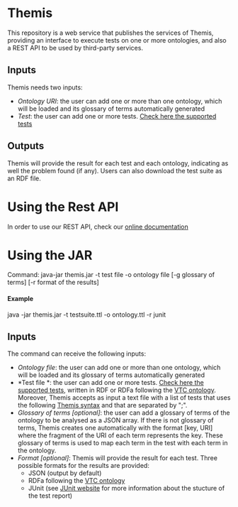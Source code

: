 # Themis 

This repository is a web service that publishes the services of Themis, providing an interface to execute tests on one or more ontologies, and also a REST API to be used by third-party services.

## Inputs
Themis needs two inputs:
* *Ontology URI*: the user can add one or more than one ontology, which will be loaded and its glossary of terms automatically generated
* *Test*: the user can add one or more tests. [Check here the supported tests](http://themis.linkeddata.es/tests-info.html)


## Outputs
Themis will provide the result for each test and each ontology, indicating as well the problem found (if any). Users can also download the test suite as an RDF file.

# Using the Rest API
In order to use our REST API, check our [online documentation](http://themis.linkeddata.es/swagger-ui/index.html) 

# Using the JAR 
Command:  java-jar themis.jar -t test file  -o ontology file [-g glossary of terms]  [-r format of the results]

#### Example
 java -jar themis.jar -t testsuite.ttl -o ontology.ttl -r junit

## Inputs
The command can receive the following inputs:
* *Ontology file*: the user can add one or more than one ontology, which will be loaded and its glossary of terms automatically generated
* *Test file *: the user can add one or more tests. [Check here the supported tests](http://themis.linkeddata.es/tests-info.html),  written in RDF or RDFa following the [VTC ontology](https://w3id.org/def/vtc#).  Moreover, Themis accepts as input a text file with a list of tests that uses the following  [Themis syntax](http://themis.linkeddata.es/tests-info.html) and that are separated by ";". 
* *Glossary of terms [optional]*: the user can add a glossary of terms of the ontology to be analysed as a JSON array. If there is not glossary of terms, Themis creates one automatically with the format [key, URI] where the fragment of the URI of each term represents the key. These glossary of terms is used to map each term in the test with each term in the ontology. 
* *Format [optional]*: Themis will provide the result for each test. Three possible formats for the results are provided:
  * JSON (output by default)
  * RDFa following the  [VTC ontology](https://w3id.org/def/vtc#)
  * JUnit (see [JUnit website](https://junit.org/junit4/) for more information about the stucture of the test report)
